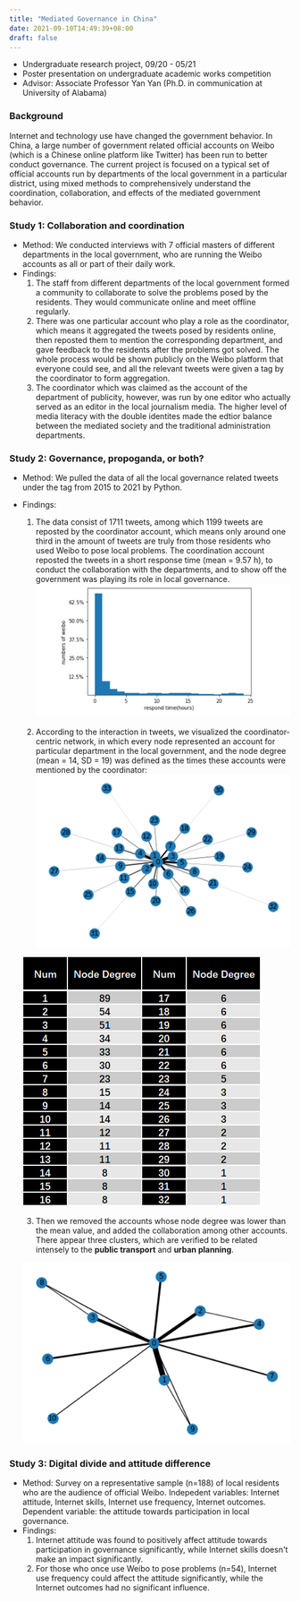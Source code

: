 ```yaml
---
title: "Mediated Governance in China"
date: 2021-09-10T14:49:39+08:00
draft: false
---
```


 - Undergraduate research project, 09/20 - 05/21
 - Poster presentation on undergraduate academic works competition
 - Advisor: Associate Professor Yan Yan (Ph.D. in communication at University of Alabama)

### Background

Internet and technology use have changed the government behavior. In China, a large number of government related official accounts on Weibo (which is a Chinese online platform like Twitter) has been run to better conduct governance. The current project is focused on a typical set of official accounts run by departments of the local government in a particular district, using mixed methods to comprehensively understand the coordination, collaboration, and effects of the mediated government behavior.

### Study 1: Collaboration and coordination

- Method: We conducted interviews with 7 official masters of different departments in the local government, who are running the Weibo accounts as all or part of their daily work.
- Findings:
    1. The staff from different departments of the local government formed a community to collaborate to solve the problems posed by the residents. They would communicate online and meet offline regularly. 
    2. There was one particular account who play a role as the coordinator, which means it aggregated the tweets posed by residents online, then reposted them to mention the corresponding department, and gave feedback to the residents after the problems got solved. The whole process would be shown publicly on the Weibo platform that everyone could see, and all the relevant tweets were given a tag by the coordinator to form aggregation.
    3. The coordinator which was claimed as the account of the department of publicity, however, was run by one editor who actually served as an  editor in the local journalism media. The higher level of media literacy with the double identites made the edtior balance between the mediated society and the traditional administration departments.


### Study 2: Governance, propoganda, or both?

- Method: We pulled the data of all the local governance related tweets under the tag from 2015 to 2021 by Python. 

- Findings:
    1. The data consist of 1711 tweets, among which 1199 tweets are reposted by the coordinator account, which means only around one third in the amount of tweets are truly from those residents who used Weibo to pose local problems. The coordination account reposted the tweets in a short response time (mean = 9.57 h),  to conduct the collaboration with the departments, and to show off the government was playing its role in local governance.
    ![Social Network Centered the Coordinatior of Local Official Accounts](https://raw.githubusercontent.com/YbFan115/ybfan115.github.io/master/resources/_gen/images/ResponseTime.png "Figure 1: Response time calculation from the coordinator")

    2. According to the interaction in tweets, we visualized the coordinator-centric network, in which every node represented an account for particular department in the local government, and the node degree (mean = 14, SD = 19) was defined as the times these accounts were mentioned by the coordinator:
    ![Social Network Centered the Coordinatior of Local Official Accounts](https://raw.githubusercontent.com/YbFan115/ybfan115.github.io/master/resources/_gen/images/Govern_network_raw.png "Figure 1: Ego-centric network for the coordination")
    
    
    ![Node Degree of Nodes (mean = 14, SD = 19)](https://raw.githubusercontent.com/YbFan115/ybfan115.github.io/master/resources/_gen/images/Govern_network_column.png "Table 1: Values for the node degree")

    3. Then we removed the accounts whose node degree was lower than the mean value, and added the collaboration among other accounts. There appear three clusters, which are verified to be related intensely to the **public transport** and **urban planning**.

    ![Social Network Clusters](https://raw.githubusercontent.com/YbFan115/ybfan115.github.io/master/resources/_gen/images/Govern_network_simple.png "Figure 3: Socio-centric network for the collaboration")

### Study 3: Digital divide and attitude difference

- Method: Survey on a representative sample (n=188) of local residents who are the audience of official Weibo. Indepedent variables: Internet attitude, Internet skills, Internet use frequency, Internet outcomes. Dependent variable: the attitude towards participation in local governance.
- Findings: 
    1. Internet attitude was found to positively affect attitude towards participation in governance significantly, while Internet skills doesn't make an impact significantly.
    2. For those who once use Weibo to pose problems (n=54), Internet use frequency could affect the attitude significantly, while the Internet outcomes had no significant influence.


